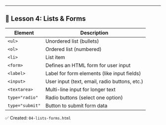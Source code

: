---

## 🧪 Lesson 4: Lists & Forms

| Element         | Description                                             |
|-----------------|---------------------------------------------------------|
| `<ul>`          | Unordered list (bullets)                               |
| `<ol>`          | Ordered list (numbered)                                |
| `<li>`          | List item                                              |
| `<form>`        | Defines an HTML form for user input                    |
| `<label>`       | Label for form elements (like input fields)            |
| `<input>`       | User input (text, email, radio buttons, etc.)           |
| `<textarea>`    | Multi-line input for longer text                        |
| `type="radio"`  | Radio buttons (select one option)                       |
| `type="submit"` | Button to submit form data                              |

✅ Created: `04-lists-forms.html`
